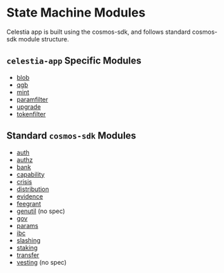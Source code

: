 # State Machine Modules

Celestia app is built using the cosmos-sdk, and follows standard cosmos-sdk module structure.

## `celestia-app` Specific Modules

- [blob](../../../../x/blob/README.md)
- [qgb](../../../../x/qgb/README.md)
- [mint](../../../../x/mint/README.md)
- [paramfilter](../../../../x/paramfilter/README.md)
- [upgrade](../../../../x/upgrade/README.md)
- [tokenfilter](../../../../x/tokenfilter/README.md)

## Standard `cosmos-sdk` Modules

- [auth](https://github.com/celestiaorg/cosmos-sdk/blob/v1.14.0-sdk-v0.46.11/x/auth/spec/README.md)
- [authz](https://github.com/celestiaorg/cosmos-sdk/blob/v1.14.0-sdk-v0.46.11/x/authz/spec/README.md)
- [bank](https://github.com/celestiaorg/cosmos-sdk/blob/v1.14.0-sdk-v0.46.11/x/bank/spec/README.md)
- [capability](https://github.com/celestiaorg/cosmos-sdk/blob/v1.14.0-sdk-v0.46.11/x/capability/spec/README.md)
- [crisis](https://github.com/celestiaorg/cosmos-sdk/blob/v1.14.0-sdk-v0.46.11/x/crisis/spec/README.md)
- [distribution](https://github.com/celestiaorg/cosmos-sdk/blob/v1.14.0-sdk-v0.46.11/x/distribution/spec/README.md)
- [evidence](https://github.com/celestiaorg/cosmos-sdk/blob/v1.14.0-sdk-v0.46.11/x/evidence/spec/README.md)
- [feegrant](https://github.com/celestiaorg/cosmos-sdk/blob/v1.14.0-sdk-v0.46.11/x/feegrant/spec/README.md)
- [genutil](https://github.com/celestiaorg/cosmos-sdk/tree/v1.14.0-sdk-v0.46.11/x/genutil) (no spec)
- [gov](https://github.com/celestiaorg/cosmos-sdk/blob/v1.14.0-sdk-v0.46.11/x/gov/spec/README.md)
- [params](https://github.com/celestiaorg/cosmos-sdk/blob/v1.14.0-sdk-v0.46.11/x/params/spec/README.md)
- [ibc](https://github.com/cosmos/ibc/blob/f990a7f96eb7753c2fabbd49ed50b64d3a807629/README.md)
- [slashing](https://github.com/celestiaorg/cosmos-sdk/blob/v1.14.0-sdk-v0.46.11/x/slashing/spec/README.md)
- [staking](https://github.com/celestiaorg/cosmos-sdk/blob/v1.14.0-sdk-v0.46.11/x/staking/spec/README.md)
- [transfer](https://github.com/cosmos/ibc/blob/f990a7f96eb7753c2fabbd49ed50b64d3a807629/spec/app/ics-020-fungible-token-transfer/README.md)
- [vesting](https://github.com/celestiaorg/cosmos-sdk/tree/v1.14.0-sdk-v0.46.11/x/auth/vesting) (no spec)
